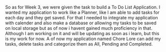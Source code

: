 So as for Week 3, we were given the task to build a To Do List Application. I wanted my application to work like a Planner, like I am able to add tasks for each day and they get saved. For that 
I needed to integrate my application with calender and also make a database or allowing my tasks to be saved on local storage but as of now i havent gained much proficiency in that. Although
I am working on it and will be updating as soon as i learn, but this is my work for now.
A of now my application named Chore Lore can add my tasks, delete tasks and categorize them as All, Pending and Completed.
